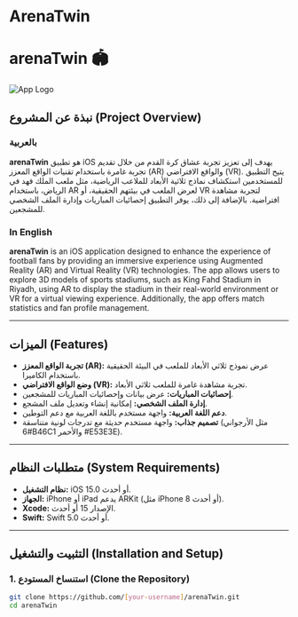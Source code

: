 
# ArenaTwin
# arenaTwin 🏟️

![App Logo](ArenaTwin0/ArenaTwin0/Resources/Assets.xcassets/profile.imageset/app_logo.peg)

## نبذة عن المشروع (Project Overview)

### بالعربية
**arenaTwin** هو تطبيق iOS يهدف إلى تعزيز تجربة عشاق كرة القدم من خلال تقديم تجربة غامرة باستخدام تقنيات الواقع المعزز (AR) والواقع الافتراضي (VR). يتيح التطبيق للمستخدمين استكشاف نماذج ثلاثية الأبعاد للملاعب الرياضية، مثل ملعب الملك فهد في الرياض، باستخدام AR لعرض الملعب في بيئتهم الحقيقية، أو VR لتجربة مشاهدة افتراضية. بالإضافة إلى ذلك، يوفر التطبيق إحصائيات المباريات وإدارة الملف الشخصي للمشجعين.

### In English
**arenaTwin** is an iOS application designed to enhance the experience of football fans by providing an immersive experience using Augmented Reality (AR) and Virtual Reality (VR) technologies. The app allows users to explore 3D models of sports stadiums, such as King Fahd Stadium in Riyadh, using AR to display the stadium in their real-world environment or VR for a virtual viewing experience. Additionally, the app offers match statistics and fan profile management.

---

## الميزات (Features)

- **تجربة الواقع المعزز (AR):** عرض نموذج ثلاثي الأبعاد للملعب في البيئة الحقيقية باستخدام الكاميرا.
- **وضع الواقع الافتراضي (VR):** تجربة مشاهدة غامرة للملعب ثلاثي الأبعاد.
- **إحصائيات المباريات:** عرض بيانات وإحصائيات المباريات للمشجعين.
- **إدارة الملف الشخصي:** إمكانية إنشاء وتعديل ملف المشجع.
- **دعم اللغة العربية:** واجهة مستخدم باللغة العربية مع دعم التوطين.
- **تصميم جذاب:** واجهة مستخدم حديثة مع تدرجات لونية متناسقة (مثل الأرجواني #6B46C1 والأحمر #E53E3E).

---

## متطلبات النظام (System Requirements)

- **نظام التشغيل:** iOS 15.0 أو أحدث.
- **الجهاز:** iPhone أو iPad يدعم ARKit (مثل iPhone 8 أو أحدث).
- **Xcode:** الإصدار 15 أو أحدث.
- **Swift:** Swift 5.0 أو أحدث.

---

## التثبيت والتشغيل (Installation and Setup)

### 1. استنساخ المستودع (Clone the Repository)
```bash
git clone https://github.com/[your-username]/arenaTwin.git
cd arenaTwin
